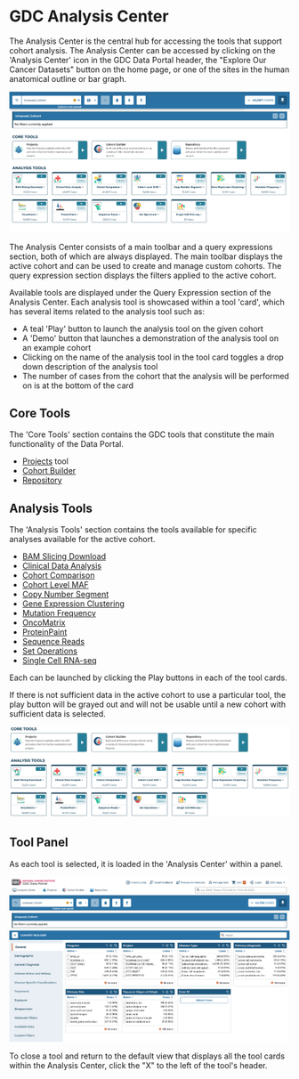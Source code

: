 # GDC Analysis Center


The Analysis Center is the central hub for accessing the tools that support cohort analysis. The Analysis Center can be accessed by clicking on the 'Analysis Center' icon in the GDC Data Portal header, the "Explore Our Cancer Datasets" button on the home page, or  one of the sites in the human anatomical outline or bar graph.

[![Analysis Center View](images/FullAnalysisCenter.png)](images/FullAnalysisCenter.png "Click to see the full image.")

The Analysis Center consists of a main toolbar and a query expressions section, both of which are always displayed. The main toolbar displays the active cohort and can be used to create and manage custom cohorts. The query expression section displays the filters applied to the active cohort.

Available tools are displayed under the Query Expression section of the Analysis Center. Each analysis tool is showcased within a tool 'card', which has several items related to the analysis tool such as:

* A teal 'Play' button to launch the analysis tool on the given cohort
* A 'Demo' button that launches a demonstration of the analysis tool on an example cohort
* Clicking on the name of the analysis tool in the tool card toggles a drop down description of the analysis tool
* The number of cases from the cohort that the analysis will be performed on is at the bottom of the card

## Core Tools ##

The 'Core Tools' section contains the GDC tools that constitute the main functionality of the Data Portal.

* [Projects](Projects.md) tool
* [Cohort Builder](cohort_builder.md)
* [Repository](Repository.md)

## Analysis Tools ##

The 'Analysis Tools' section contains the tools available for specific analyses available for the active cohort.

* [BAM Slicing Download](BAMslicing.md)
* [Clinical Data Analysis](clinical_data_analysis.md)
* [Cohort Comparison](cohort_comparison.md)
* [Cohort Level MAF](cohortMAF.md)
* [Copy Number Segment](copy_number_segment.md)
* [Gene Expression Clustering](gene_expression_clustering.md)
* [Mutation Frequency](mutation_frequency.md)
* [OncoMatrix](oncomatrix.md)
* [ProteinPaint](proteinpaint_lollipop.md)
* [Sequence Reads](proteinpaint_bam.md)
* [Set Operations](set_operations.md)
* [Single Cell RNA-seq](scRNA.md)

Each can be launched by clicking the Play buttons in each of the tool cards.

If there is not sufficient data in the active cohort to use a particular tool, the play button will be grayed out and will not be usable until a new cohort with sufficient data is selected.

[![Analysis Center Tools](images/AnalysisCenterTools.png)](images/AnalysisCenterTool.png "Click to see the full image.")

## Tool Panel

As each tool is selected, it is loaded in the 'Analysis Center' within a panel.

[![Analysis Center Tools Panel](images/CohortBuilderQuickStart.png)](images/CohortBuilderQuickStart.png "Click to see the full image.")

To close a tool and return to the default view that displays all the tool cards within the Analysis Center, click the "X" to the left of the tool's header.
